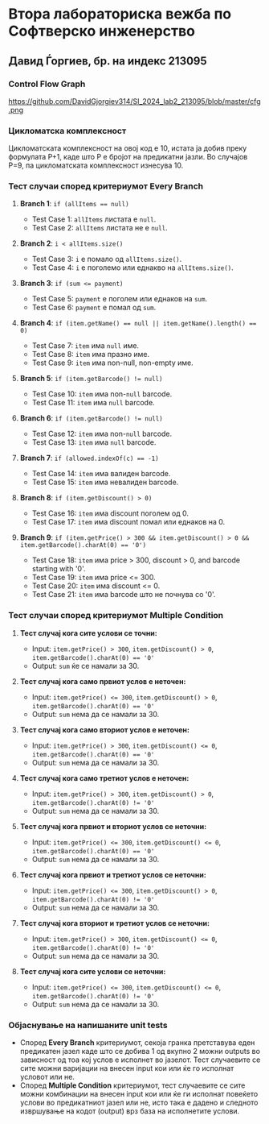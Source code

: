 # Втора лабораториска вежба по Софтверско инженерство

## Давид Ѓоргиев, бр. на индекс 213095

### Control Flow Graph
https://github.com/DavidGjorgiev314/SI_2024_lab2_213095/blob/master/cfg.png

### Цикломатска комплексност
Цикломатската комплексност на овој код е 10, истата ја добив преку формулата P+1, каде што P е бројот на предикатни јазли. Во случајoв P=9, па цикломатската комплексност изнесува 10.

### Тест случаи според критериумот Every Branch
1. **Branch 1**: `if (allItems == null)`

   - Test Case 1: `allItems` листата е `null`.
   - Test Case 2: `allItems` листата не е `null`.

2. **Branch 2**: `i < allItems.size()`

   - Test Case 3: `i` е помало од `allItems.size()`.
   - Test Case 4: `i` e поголемо или еднакво на `allItems.size()`.
  
3. **Branch 3**: `if (sum <= payment)`

   - Test Case 5: `payment` е поголем или еднаков на `sum`.
   - Test Case 6: `payment` е помал од `sum`.

2. **Branch 4**: `if (item.getName() == null || item.getName().length() == 0)`

   - Test Case 7: `item` има `null` име.
   - Test Case 8: `item` има празно име.
   - Test Case 9: `item` има non-null, non-empty име.

3. **Branch 5**: `if (item.getBarcode() != null)`

   - Test Case 10: `item` има non-`null` barcode.
   - Test Case 11: `item` има `null` barcode.
  
4. **Branch 6**: `if (item.getBarcode() != null)`

   - Test Case 12: `item` има non-`null` barcode.
   - Test Case 13: `item` има `null` barcode.

4. **Branch 7**: `if (allowed.indexOf(c) == -1)`

   - Test Case 14: `item` има валиден barcode.
   - Test Case 15: `item` има невалиден barcode.

5. **Branch 8**: `if (item.getDiscount() > 0)`

   - Test Case 16: `item` има discount поголем од 0.
   - Test Case 17: `item` има discount помал или еднаков на 0.

6. **Branch 9**: `if (item.getPrice() > 300 && item.getDiscount() > 0 && item.getBarcode().charAt(0) == '0')`

   - Test Case 18: `item` има price > 300, discount > 0, and barcode starting with '0'.
   - Test Case 19: `item` има price <= 300.
   - Test Case 20: `item` има discount <= 0.
   - Test Case 21: `item` има barcode што не почнува со '0'.

### Тест случаи според критериумот Multiple Condition
1. **Тест случај кога сите услови се точни:**
     - Input: `item.getPrice() > 300`, `item.getDiscount() > 0`, `item.getBarcode().charAt(0) == '0'`
     - Output: `sum` ќе се намали за 30.

2. **Тест случај кога само првиот услов е неточен:**
     - Input: `item.getPrice() <= 300`, `item.getDiscount() > 0`, `item.getBarcode().charAt(0) == '0'`
     - Output: `sum` нема да се намали за 30.

3. **Тест случај кога само вториот услов е неточен:**
     - Input: `item.getPrice() > 300`, `item.getDiscount() <= 0`, `item.getBarcode().charAt(0) == '0'`
     - Output: `sum` нема да се намали за 30.

4. **Тест случај кога само третиот услов е неточен:**
     - Input: `item.getPrice() > 300`, `item.getDiscount() > 0`, `item.getBarcode().charAt(0) != '0'`
     - Output: `sum` нема да се намали за 30.

5. **Тест случај кога првиот и вториот услов се неточни:**
     - Input: `item.getPrice() <= 300`, `item.getDiscount() <= 0`, `item.getBarcode().charAt(0) == '0'`
     - Output: `sum` нема да се намали за 30.

6. **Тест случај кога првиот и третиот услов се неточни:**
     - Input: `item.getPrice() <= 300`, `item.getDiscount() > 0`, `item.getBarcode().charAt(0) != '0'`
     - Output: `sum` нема да се намали за 30.

7. **Тест случај кога вториот и третиот услов се неточни:**
     - Input: `item.getPrice() > 300`, `item.getDiscount() <= 0`, `item.getBarcode().charAt(0) != '0'`
     - Output: `sum` нема да се намали за 30.

8. **Тест случај кога сите услови се неточни:**
     - Input: `item.getPrice() <= 300`, `item.getDiscount() <= 0`, `item.getBarcode().charAt(0) != '0'`
     - Output: `sum` нема да се намали за 30.
  
### Објаснување на напишаните unit tests
- Според **Every Branch** критериумот, секоја гранка претставува еден предикатен јазел каде што се добива 1 од вкупно 2 можни outputs во зависност од тоа кој услов е исполнет во јазелот. Тест случаевите се сите можни варијации на внесен input кои или ќе го исполнат условот или не.
- Според **Multiple Condition** критериумот, тест случаевите се сите можни комбинации на внесен input кои или ќе ги исполнат повеќето услови во предикатниот јазел или не, исто така е дадено и следното извршување на кодот (output) врз база на исполнетите услови.


